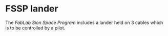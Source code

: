 # FSSP lander

The _FabLab Sion Space Program_ includes a lander held on 3 cables which is to be controlled by a pilot.
